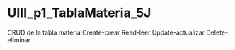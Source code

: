 # UIII_p1_TablaMateria_5J
CRUD de la tabla materia Create-crear Read-leer Update-actualizar Delete-eliminar
